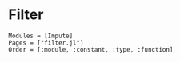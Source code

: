 # Filter
```@autodocs
Modules = [Impute]
Pages = ["filter.jl"]
Order = [:module, :constant, :type, :function]
```
